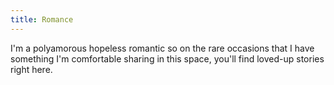 ```yaml
---
title: Romance
---
```

I'm a polyamorous hopeless romantic so on the rare occasions that I have something I'm comfortable sharing in this space, you'll find loved-up stories right here.
